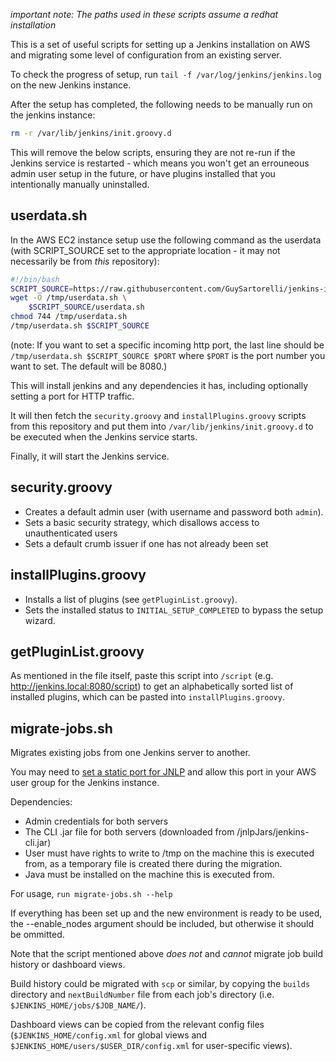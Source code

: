 _important note: The paths used in these scripts assume a redhat installation_

This is a set of useful scripts for setting up a Jenkins installation on AWS and migrating some level of configuration from an existing server.

To check the progress of setup, run `tail -f /var/log/jenkins/jenkins.log` on the new Jenkins instance.

After the setup has completed, the following needs to be manually run on the jenkins instance:
```bash
rm -r /var/lib/jenkins/init.groovy.d
```
This will remove the below scripts, ensuring they are not re-run if the Jenkins service is restarted - which means you won't get an errouneous admin user setup in the future, or have plugins installed that you intentionally manually uninstalled.

## userdata.sh

In the AWS EC2 instance setup use the following command as the userdata (with SCRIPT_SOURCE set to the appropriate location - it may not necessarily be from _this_ repository):

```bash
#!/bin/bash
SCRIPT_SOURCE=https://raw.githubusercontent.com/GuySartorelli/jenkins-init-files/master
wget -O /tmp/userdata.sh \
    $SCRIPT_SOURCE/userdata.sh
chmod 744 /tmp/userdata.sh
/tmp/userdata.sh $SCRIPT_SOURCE
```
(note: If you want to set a specific incoming http port, the last line should be `/tmp/userdata.sh $SCRIPT_SOURCE $PORT` where `$PORT` is the port number you want to set. The default will be 8080.)

This will install jenkins and any dependencies it has, including optionally setting a port for HTTP traffic.

It will then fetch the `security.groovy` and `installPlugins.groovy` scripts from this repository and put them into `/var/lib/jenkins/init.groovy.d` to be executed when the Jenkins service starts.

Finally, it will start the Jenkins service.

## security.groovy

- Creates a default admin user (with username and password both `admin`).
- Sets a basic security strategy, which disallows access to unauthenticated users
- Sets a default crumb issuer if one has not already been set

## installPlugins.groovy

- Installs a list of plugins (see `getPluginList.groovy`).
- Sets the installed status to `INITIAL_SETUP_COMPLETED` to bypass the setup wizard.

## getPluginList.groovy

As mentioned in the file itself, paste this script into `/script` (e.g. http://jenkins.local:8080/script) to get an alphabetically sorted list of installed plugins, which can be pasted into `installPlugins.groovy`.

## migrate-jobs.sh

Migrates existing jobs from one Jenkins server to another.

You may need to [set a static port for JNLP](https://wiki.jenkins.io/display/JENKINS/Jenkins+CLI#JenkinsCLI-ConfiguringTCP/IPportforCLIandagents.) and allow this port in your AWS user group for the Jenkins instance.

Dependencies:
- Admin credentials for both servers
- The CLI .jar file for both servers (downloaded from /jnlpJars/jenkins-cli.jar)
- User must have rights to write to /tmp on the machine this is executed from, as a temporary file is created there during the migration.
- Java must be installed on the machine this is executed from.

For usage, `run migrate-jobs.sh --help`

If everything has been set up and the new environment is ready to be used, the --enable_nodes argument should be included, but otherwise it should be ommitted.

Note that the script mentioned above _does not_ and _cannot_ migrate job build history or dashboard views.

Build history could be migrated with `scp` or similar, by copying the `builds` directory and `nextBuildNumber` file from each job's directory (i.e. `$JENKINS_HOME/jobs/$JOB_NAME/`).

Dashboard views can be copied from the relevant config files (`$JENKINS_HOME/config.xml` for global views and `$JENKINS_HOME/users/$USER_DIR/config.xml` for user-specific views).
